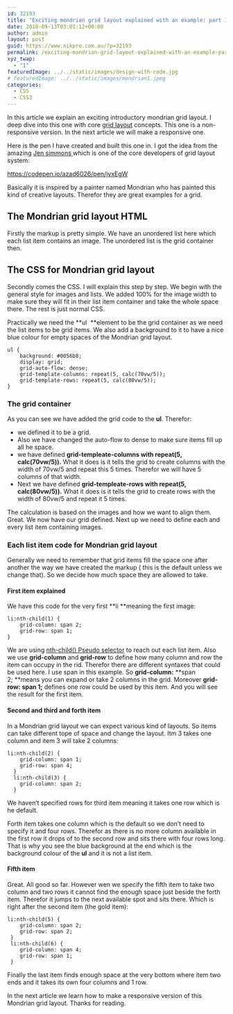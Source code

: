 ```yaml
---
id: 32193
title: "Exciting mondrian grid layout explained with an example: part 1"
date: 2018-09-13T03:01:12+00:00
author: admin
layout: post
guid: https://www.nikpro.com.au/?p=32193
permalink: /exciting-mondrian-grid-layout-explained-with-an-example-part-1/
xyz_twap:
  - "1"
featuredImage: ../../static/images/design-with-code.jpg
# featuredImage: ../../static/images/mondrian1.jpeg
categories:
  - CSS
  - CSS3
---
```


In this article we explain an exciting introductory mondrian grid layout. I deep dive into this one with core [grid layout](https://www.nikpro.com.au/css-grid-layout-review-with-examples-part-1/) concepts. This one is a non-responsive version. In the next article we will make a responsive one.

Here is the pen I have created and built this one in. I got the idea from the amazing <a href="https://jensimmons.com/" target="_blank" rel="noopener noreferrer">Jen simmons </a>which is one of the core developers of grid layout system:

https://codepen.io/azad6026/pen/jvxEgW

Basically it is inspired by a painter named Mondrian who has painted this kind of creative layouts. Therefor they are great examples for a grid.

## The Mondrian grid layout HTML

Firstly the markup is pretty simple. We have an unordered list here which each list item contains an image. The unordered list is the grid container then.

## The CSS for Mondrian grid layout

Secondly comes the CSS. I will explain this step by step. We begin with the general style for images and lists. We added 100% for the image width to make sure they will fit in their list item container and take the whole space there. The rest is just normal CSS.

Practically we need the **ul  **element to be the grid container as we need the list items to be grid items. We also add a background to it to have a nice blue colour for empty spaces of the Mondrian grid layout.

```
ul {
    background: #0056b8;
    display: grid;
    grid-auto-flow: dense;
    grid-template-columns: repeat(5, calc(70vw/5));
    grid-template-rows: repeat(5, calc(80vw/5));
}
```

### The grid container 

As you can see we have added the grid code to the **ul**. Therefor:

- we defined it to be a grid.
- Also we have changed the auto-flow to dense to make sure items fill up all he space.
- we have defined **grid-templeate-columns with repeat(5, calc(70vw/5)).** What it does is it tells the grid to create columns with the width of 70vw/5 and repeat this 5 times. Therefor we will have 5 columns of that width.
- Next we have defined **grid-templeate-rows with repeat(5, calc(80vw/5)).** What it does is it tells the grid to create rows with the width of 80vw/5 and repeat it 5 times.

The calculation is based on the images and how we want to align them. Great. We now have our grid defined. Next up we need to define each and every list item containing images.

### Each list item code for Mondrian grid layout

Generally we need to remember that grid items fill the space one after another the way we have created the markup ( this is the default unless we change that). So we decide how much space they are allowed to take.

#### First item explained

We have this code for the very first **li **meaning the first image:

```
li:nth-child(1) {
    grid-column: span 2;
    grid-row: span 1;
}
```

We are using [nth-child() Pseudo selector](https://www.nikpro.com.au/the-css-nth-child-selector-explained-with-examples/) to reach out each list item. Also we use **grid-column** and **grid-row** to define how many column and row the item can occupy in the rid. Therefor there are different syntaxes that could be used here. I use span in this example. So **grid-column:** **span 2; **means you can expand or take 2 columns in the grid. Moreover **grid-row: span 1;** defines one row could be used by this item. And you will see the result for the first item.

#### Second and third and forth item

In a Mondrian grid layout we can expect various kind of layouts. So items can take different tope of space and change the layout. Itm 3 takes one column and item 3 will take 2 columns:

```
li:nth-child(2) {
    grid-column: span 1;
    grid-row: span 4;
  }
  li:nth-child(3) {
    grid-column: span 2;
  }
```

We haven&#8217;t specified rows for third item meaning it takes one row which is he default.

Forth item takes one column which is the default so we don&#8217;t need to specify it and four rows. Therefor as there is no more column available in the first row it drops of to the second row and sits there with four rows long. That is why you see the blue background at the end which is the background colour of the **ul** and it is not a list item.

#### Fifth item

Great. All good so far. However wen we specify the fifth item to take two column and two rows it cannot find the enough space just beside the forth item. Therefor it jumps to the next available spot and sits there. Which is right after the second item (the gold item):

```
li:nth-child(5) {
    grid-column: span 2;
    grid-row: span 2;
 }
 li:nth-child(6) {
    grid-column: span 4;
    grid-row: span 1;
 }
```

Finally the last item finds enough space at the very bottom where item two ends and it takes its own four columns and 1 row.

In the next article we learn how to make a responsive version of this Mondrian grid layout. Thanks for reading.

